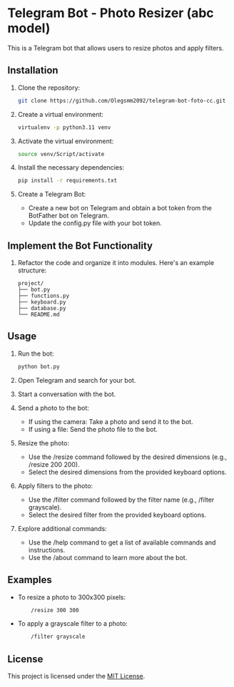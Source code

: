 # Telegram Bot - Photo Resizer (abc model)

This is a Telegram bot that allows users to resize photos and apply filters.

## Installation

1. Clone the repository:

   ```bash
   git clone https://github.com/Olegsmm2092/telegram-bot-foto-cc.git
   ```
2. Create a virtual environment:
   ```bash
   virtualenv -p python3.11 venv
   ```

2. Activate the virtual environment:
   ```bash
   source venv/Script/activate
   ```


2. Install the necessary dependencies:
   ```bash
   pip install -r requirements.txt
   ```

3. Create a Telegram Bot:
    
   * Create a new bot on Telegram and obtain a bot token from the BotFather bot on Telegram.
   * Update the config.py file with your bot token.

## Implement the Bot Functionality

1. Refactor the code and organize it into modules. Here's an example structure:
    ````hljs
    project/
    ├── bot.py
    ├── functions.py
    ├── keyboard.py
    ├── database.py
    └── README.md
    ````


## Usage

1. Run the bot:
    ```bash
    python bot.py
    ```

2. Open Telegram and search for your bot.

3. Start a conversation with the bot.

4. Send a photo to the bot:

    * If using the camera: Take a photo and send it to the bot.
    * If using a file: Send the photo file to the bot.

5. Resize the photo:

    * Use the /resize command followed by the desired dimensions (e.g., /resize 200 200).
    * Select the desired dimensions from the provided keyboard options.

6. Apply filters to the photo:

    * Use the /filter command followed by the filter name (e.g., /filter grayscale).
    * Select the desired filter from the provided keyboard options.

7. Explore additional commands:

    * Use the /help command to get a list of available commands and instructions.
    * Use the /about command to learn more about the bot.

## Examples
    
* To resize a photo to 300x300 pixels:
    ```bash
        /resize 300 300
    ```

* To apply a grayscale filter to a photo:
    ```bash
        /filter grayscale
    ```

## License
This project is licensed under the [MIT License](https://github.com/Olegsmm2092/telegram-bot-foto-cc/blob/main/LICENSE).
